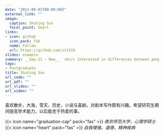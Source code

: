 ```yaml
---
date: "2021-09-01T00:00:00Z"
external_link: ""
image:
  caption: Shuting Sun
  focal_point: Smart
links:
- icon: github
  icon_pack: fab
  name: Follow
  url: https://github.com/st1119
slides: example
summary: __Sep-21 ~ Now__  <br/> Interested in differences between people and brain plasticity.Love exploring new things.
tags:
- Postgraduate
title: Shuting Sun
url_code: ""
url_pdf: ""
url_slides: ""
url_video: ""
---
```

喜欢散步，大海，雪天，历史，小说与喜剧，对剧本写作颇有兴趣。希望研究生期间提高学术能力，以后能忠于热爱的事。

{{< icon name="graduation-cap" pack="fas" >}} _南京师范大学，心理学硕士_  
{{< icon name="heart" pack="fas" >}} _自我增强，道德，精神疾病_  


